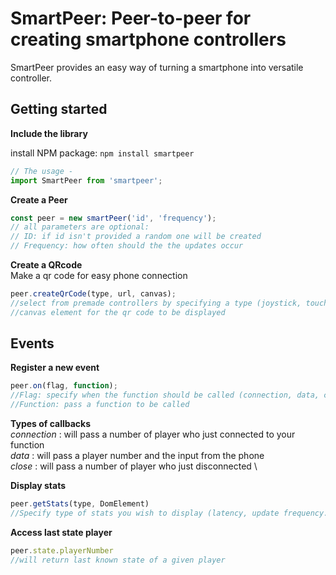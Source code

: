 # SmartPeer: Peer-to-peer for creating smartphone controllers #

SmartPeer provides an easy way of turning a smartphone into versatile controller.


## Getting started 

**Include the library**

  install NPM package:
        `npm install smartpeer`
        
  ```js
  // The usage -
  import SmartPeer from 'smartpeer';
  ```


**Create a Peer** 
```javascript
const peer = new smartPeer('id', 'frequency'); 
// all parameters are optional:
// ID: if id isn't provided a random one will be created
// Frequency: how often should the the updates occur 
```


**Create a QRcode** \
Make a qr code for easy phone connection
```javascript
peer.createQrCode(type, url, canvas);
//select from premade controllers by specifying a type (joystick, touchscreen, nes controller) or provide a url for your own controller
//canvas element for the qr code to be displayed
```

## Events

**Register a new event**

```javascript
peer.on(flag, function);
//Flag: specify when the function should be called (connection, data, close)
//Function: pass a function to be called
```

**Types of callbacks** \
*connection* : will pass a number of player who just connected to your function \
*data* : will pass a player number and the input from the phone \
*close* : will pass a number of player who just disconnected \

**Display stats**
```javascript
peer.getStats(type, DomElement)
//Specify type of stats you wish to display (latency, update frequency...) and an html element to display them
```

**Access last state player**
```javascript
peer.state.playerNumber
//will return last known state of a given player
```


